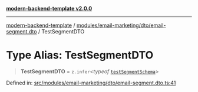 [**modern-backend-template v2.0.0**](../../../../../README.md)

***

[modern-backend-template](../../../../../modules.md) / [modules/email-marketing/dto/email-segment.dto](../README.md) / TestSegmentDTO

# Type Alias: TestSegmentDTO

> **TestSegmentDTO** = `z.infer`\<*typeof* [`testSegmentSchema`](../variables/testSegmentSchema.md)\>

Defined in: [src/modules/email-marketing/dto/email-segment.dto.ts:41](https://github.com/maemreyo/saas-4cus-nodejs/blob/2a5b3f3aa11335dfa561e80e1feabb8e6084261e/src/modules/email-marketing/dto/email-segment.dto.ts#L41)
